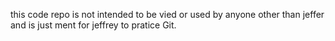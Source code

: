 this code repo is not intended to be vied or used by anyone other than jeffer and is just ment for jeffrey to pratice Git. 
